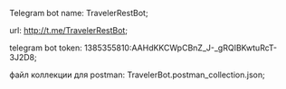 Telegram bot name: TravelerRestBot;

url: http://t.me/TravelerRestBot;

telegram bot token: 1385355810:AAHdKKCWpCBnZ_J-_gRQIBKwtuRcT-3J2D8;

файл коллекции для postman: TravelerBot.postman_collection.json;
